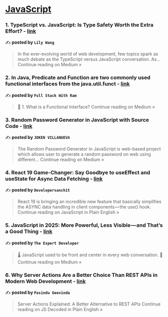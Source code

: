 
<h1><a href=https://medium.com/tag/javascript-development/recommended target="_blank" rel="noopener noreferrer">JavaScript</a></h1>
<h3>1. TypeScript vs. JavaScript: Is Type Safety Worth the Extra Effort? - <a href="https://medium.com/@lillywang23/typescript-vs-javascript-is-type-safety-worth-the-extra-effort-05f2609092e8?source=rss------javascript_development-5" target="_blank" rel="noopener noreferrer">link</a></h3>

✍️ **posted by `Lily Wang`**

<blockquote>In the ever-evolving world of web development, few topics spark as much debate as the TypeScript versus JavaScript conversation. As…
Continue reading on Medium »</blockquote>

<h3>2. In Java, Predicate and Function are two commonly used functional interfaces from the java.util.funct - <a href="https://medium.com/@programmingsolutions750/in-java-predicate-and-function-are-two-commonly-used-functional-interfaces-from-the-java-util-funct-f7acf00e4bd7?source=rss------javascript_development-5" target="_blank" rel="noopener noreferrer">link</a></h3>

✍️ **posted by `Full Stack With Ram`**

<blockquote>🔸 1. What is a Functional Interface?
Continue reading on Medium »</blockquote>

<h3>3. Random Password Generator in JavaScript with Source Code - <a href="https://medium.com/@pies052022/random-password-generator-in-javascript-with-source-code-b02a249aee7d?source=rss------javascript_development-5" target="_blank" rel="noopener noreferrer">link</a></h3>

✍️ **posted by `JOKEN VILLANUEVA`**

<blockquote>The Random Password Generator in JavaScript is web-based project which allows user to generate a random password on web using different…
Continue reading on Medium »</blockquote>

<h3>4.  React 19 Game-Changer: Say Goodbye to useEffect and useState for Async Data Fetching - <a href="https://javascript.plainenglish.io/react-19-game-changer-say-goodbye-to-useeffect-and-usestate-for-async-data-fetching-09ca6725c817?source=rss------javascript_development-5" target="_blank" rel="noopener noreferrer">link</a></h3>

✍️ **posted by `Developersanchit`**

<blockquote>React 19 is bringing an incredible new feature that basically simplifies the ASYNC data handling in client components — the use() hook.
Continue reading on JavaScript in Plain English »</blockquote>

<h3>5.  JavaScript in 2025: More Powerful, Less Visible — and That’s a Good Thing  - <a href="https://the-expert-developer.medium.com/javascript-in-2025-more-powerful-less-visible-and-thats-a-good-thing-917812684aee?source=rss------javascript_development-5" target="_blank" rel="noopener noreferrer">link</a></h3>

✍️ **posted by `The Expert Developer`**

<blockquote>🌡 JavaScript used to be front and center in every web conversation. 🏀
Continue reading on Medium »</blockquote>

<h3>6. Why Server Actions Are a Better Choice Than REST APIs in Modern Web Development - <a href="https://medium.com/javascript-decoded-in-plain-english/why-server-actions-are-a-better-choice-than-rest-apis-in-modern-web-development-07e6d13f8d4e?source=rss------javascript_development-5" target="_blank" rel="noopener noreferrer">link</a></h3>

✍️ **posted by `Pasindu Geevinda`**

<blockquote>Server Actions Explained: A Better Alternative to REST APIs
Continue reading on JS Decoded in Plain English »</blockquote>

